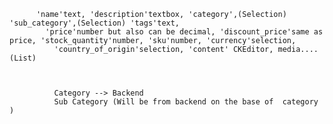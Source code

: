 
          'name'text, 'description'textbox, 'category',(Selection) 'sub_category',(Selection) 'tags'text,
            'price'number but also can be decimal, 'discount_price'same as price, 'stock_quantity'number, 'sku'number, 'currency'selection,
              'country_of_origin'selection, 'content' CKEditor, media....(List)



              Category --> Backend
              Sub Category (Will be from backend on the base of  category )